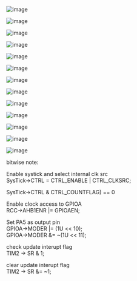 ![image](https://github.com/user-attachments/assets/9e8ab2e6-656d-4e11-999b-d825c4348e0c)

![image](https://github.com/user-attachments/assets/9edb8c62-6c64-4f22-8b2f-8ed465b98b52)

![image](https://github.com/user-attachments/assets/0b014d15-d364-445a-92fa-b1554fb8d2a6)

![image](https://github.com/user-attachments/assets/8e9ba434-8d11-4f53-8661-780c0e948af7)

![image](https://github.com/user-attachments/assets/64eab9f9-26bb-45c4-8b54-080fcf34f9c2)

![image](https://github.com/user-attachments/assets/8f57178f-568d-4192-8f6c-47e3b0a7c5bb)

![image](https://github.com/user-attachments/assets/d58ef8a3-8349-478c-9847-2000d5d9139a)

![image](https://github.com/user-attachments/assets/e252e586-7f89-4c65-a61f-6fcac51686a5)

![image](https://github.com/user-attachments/assets/f6127a10-2e41-4b21-8934-198eb7b72346)

![image](https://github.com/user-attachments/assets/44e1a02b-5848-4b7d-9a68-58eb47ccc977)

![image](https://github.com/user-attachments/assets/5c035b20-c351-4383-a92c-18dacbcc8c26)

![image](https://github.com/user-attachments/assets/f5869db6-b833-4f75-a1e0-41484d6c73d4)

![image](https://github.com/user-attachments/assets/a4c009da-3ccb-4b2b-8d39-d4d1617038e7)

bitwise note:  

Enable systick and select internal clk src  
SysTick->CTRL = CTRL_ENABLE | CTRL_CLKSRC; 

SysTick->CTRL & CTRL_COUNTFLAG) == 0  

Enable clock access to GPIOA  
RCC->AHB1ENR |= GPIOAEN;  

Set PA5 as output pin  
GPIOA->MODER |= (1U << 10);  
GPIOA->MODER &= ~(1U << 11); 

check update interupt flag  
TIM2 -> SR & 1;

clear update interupt flag  
TIM2 -> SR &= ~1;  







